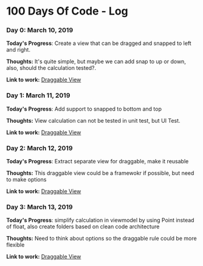# 100 Days Of Code - Log

### Day 0: March 10, 2019

**Today's Progress**: Create a view that can be dragged and snapped to left and right.

**Thoughts:** It's quite simple, but maybe we can add snap to up or down, also, should the calculation tested?.

**Link to work:** [Draggable View](https://github.com/mantovanirian/DraggableView/commit/6410f40ea49a0f13affdc14663f3145289eefe6b)

### Day 1: March 11, 2019

**Today's Progress**: Add support to snapped to bottom and top

**Thoughts:** View calculation can not be tested in unit test, but UI Test.

**Link to work:** [Draggable View](https://github.com/mantovanirian/DraggableView/commit/4716489d4f42ce1ecc6caf21e4a619acff576027)

### Day 2: March 12, 2019

**Today's Progress**: Extract separate view for draggable, make it reusable

**Thoughts:** This draggable view could be a framewokr if possible, but need to make options

**Link to work:** [Draggable View](https://github.com/mantovanirian/DraggableView/commit/960f4d21ac3bed890746591626142ef3834bcdb5)


### Day 3: March 13, 2019

**Today's Progress**: simplify calculation in viewmodel by using Point instead of float, also create folders based on clean code architecture

**Thoughts:**  Need to think about options so the draggable rule could be more flexible

**Link to work:** [Draggable View](https://github.com/mantovanirian/DraggableView/commit/ad4b3c4be44af44694e2b7350bfb6bc62ec7ccbc)
